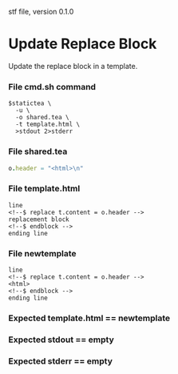 stf file, version 0.1.0

# Update Replace Block

Update the replace block in a template.

### File cmd.sh command

~~~
$statictea \
  -u \
  -o shared.tea \
  -t template.html \
  >stdout 2>stderr
~~~

### File shared.tea

~~~ nim
o.header = "<html>\n"
~~~

### File template.html

~~~
line
<!--$ replace t.content = o.header -->
replacement block
<!--$ endblock -->
ending line
~~~

### File newtemplate

~~~
line
<!--$ replace t.content = o.header -->
<html>
<!--$ endblock -->
ending line
~~~

### Expected template.html == newtemplate
### Expected stdout == empty
### Expected stderr == empty

